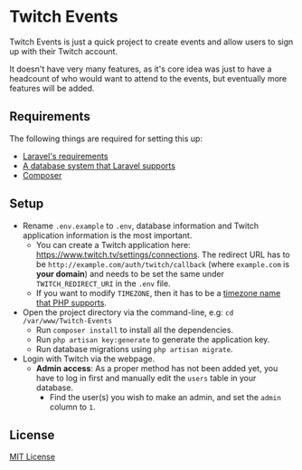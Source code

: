# Twitch Events
Twitch Events is just a quick project to create events and allow users to sign up with their Twitch account.

It doesn't have very many features, as it's core idea was just to have a headcount of who would want to attend to the events, but eventually more features will be added.

## Requirements
The following things are required for setting this up:
- [Laravel's requirements](https://laravel.com/docs/5.2/installation#server-requirements)
- [A database system that Laravel supports](https://laravel.com/docs/5.2/database#introduction)
- [Composer](https://getcomposer.org/)

## Setup
- Rename `.env.example` to `.env`, database information and Twitch application information is the most important.
    - You can create a Twitch application here: https://www.twitch.tv/settings/connections. The redirect URL has to be `http://example.com/auth/twitch/callback` (where `example.com` is **your domain**) and needs to be set the same under `TWITCH_REDIRECT_URI` in the `.env` file.
    - If you want to modify `TIMEZONE`, then it has to be a [timezone name that PHP supports](https://secure.php.net/manual/en/timezones.php).
- Open the project directory via the command-line, e.g: `cd /var/www/Twitch-Events`
    - Run `composer install` to install all the dependencies.
    - Run `php artisan key:generate` to generate the application key.
    - Run database migrations using `php artisan migrate`.
- Login with Twitch via the webpage.
    - **Admin access**: As a proper method has not been added yet, you have to log in first and manually edit the `users` table in your database.
        - Find the user(s) you wish to make an admin, and set the `admin` column to `1`.

## License
[MIT License](LICENSE)

